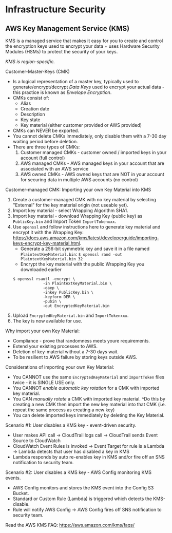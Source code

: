 # Infrastructure Security

## AWS Key Management Service (KMS)

KMS is a managed service that makes it easy for you to create and control the encryption keys used to encrypt your data + uses Hardware Security Modules (HSMs) to protect the security of your keys.

*KMS is region-specific.*

Customer-Master-Keys (CMK)
* Is a logical representation of a master key, typically used to generate/encrypt/decrypt *Data Keys* used to encrypt your actual data - this practice is known as *Envelope Encryption*.
* CMKs consist of:
    * Alias
    * Creation date
    * Description
    * Key state
    * Key material (either customer provided or AWS provided)
* CMKs can NEVER be exported.
* You cannot delete CMKs immediately, only disable them with a 7-30 day waiting period before deletion.
* There are three types of CMKs:
    1. Customer managed CMKs - customer owned / imported keys in your account (full control)
    2. AWS managed CMKs - AWS managed keys in your account that are associated with an AWS service
    3. AWS owned CMKs - AWS owned keys that are NOT in your account for securing data in multiple AWS accounts (no control)

Customer-managed CMK: Importing your own Key Material into KMS
1. Create a customer-managed CMK with no key material by selecting "External" for the key material origin (not useable yet).
2. Import key material - select Wrapping Algorithm SHA1.
3. Import key material - download Wrapping Key (public key) as `PublicKey.bin` and Import Token `ImportTokenxxx`.
4. Use `openssl` and follow instructions here to generate key material and encrypt it with the Wrapping Key: https://docs.aws.amazon.com/kms/latest/developerguide/importing-keys-encrypt-key-material.html.
    * Generate a 256-bit symmetric key and save it in a file named `PlaintextKeyMaterial.bin`: 
    `$ openssl rand -out PlaintextKeyMaterial.bin 32`
    * Encrypt the key material with the public Wrapping Key you downloaded earlier
    ```
    $ openssl rsautl -encrypt \
                 -in PlaintextKeyMaterial.bin \
                 -oaep \
                 -inkey PublicKey.bin \
                 -keyform DER \
                 -pubin \
                 -out EncryptedKeyMaterial.bin
    ```
5. Upload `EncryptedKeyMaterial.bin` and `ImportTokenxxx`.
6. The key is now available for use.

Why import your own Key Material:
* Compliance - prove that randomness meets youre requirements.
* Extend your existing processes to AWS.
* Deletion of key-material without a 7-30 days wait.
* To be resilient to AWS failure by storing keys outside AWS.

Considerations of importing your own Key Material:
* You CANNOT use the same `EncryptedKeyMaterial` and `ImportToken` files twice - it is SINGLE USE only.
* You CANNOT *enable automatic key rotation* for a CMK with imported key material.
* You CAN *manually rotate* a CMK with imported key material.
^Do this by creating a new CMK then import the new key material into that CMK (i.e. repeat the same process as creating a new key)
* You can delete imported keys immediately by deleting the Key Material.

Scenario #1: User disables a KMS key - event-driven security.
* User makes API call -> CloudTrail logs call -> CloudTrail sends Event Source to CloudWatch
* CloudWatch Event Rules is invoked -> Event Target for rule is a Lambda -> Lambda detects that user has disabled a key in KMS
* Lambda responds by auto re-enables key in KMS and/or fire off an SNS notification to security team.

Scenario #2: User disables a KMS key - AWS Config monitoring KMS events.
* AWS Config monitors and stores the KMS event into the Config S3 Bucket.
* Standard or Custom Rule (Lambda) is triggered which detects the KMS-disable.
* Rule will notify AWS Config -> AWS Config fires off SNS notification to security team.

Read the AWS KMS FAQ: https://aws.amazon.com/kms/faqs/
